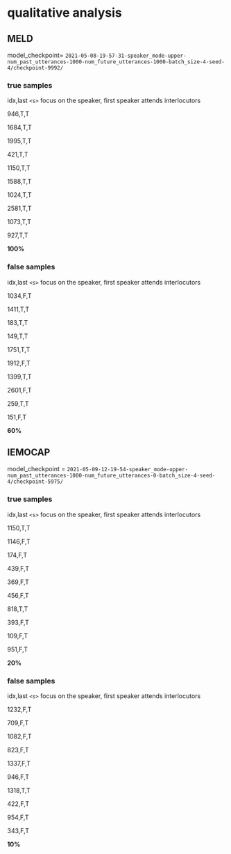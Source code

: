 # qualitative analysis

## MELD

model_checkpoint= `2021-05-08-19-57-31-speaker_mode-upper-num_past_utterances-1000-num_future_utterances-1000-batch_size-4-seed-4/checkpoint-9992/`

### true samples

idx,last `<s>` focus on the speaker, first speaker attends interlocutors


946,T,T

1684,T,T

1995,T,T

421,T,T

1150,T,T

1588,T,T

1024,T,T

2581,T,T

1073,T,T

927,T,T

**100%**

### false samples

idx,last `<s>` focus on the speaker, first speaker attends interlocutors


1034,F,T

1411,T,T

183,T,T

149,T,T

1751,T,T

1912,F,T

1399,T,T

2601,F,T

259,T,T

151,F,T

**60%**


## IEMOCAP

model_checkpoint = `2021-05-09-12-19-54-speaker_mode-upper-num_past_utterances-1000-num_future_utterances-0-batch_size-4-seed-4/checkpoint-5975/`


### true samples

idx,last `<s>` focus on the speaker, first speaker attends interlocutors

1150,T,T

1146,F,T

174,F,T

439,F,T

369,F,T

456,F,T

818,T,T

393,F,T

109,F,T

951,F,T

**20%**

### false samples

idx,last `<s>` focus on the speaker, first speaker attends interlocutors

1232,F,T

709,F,T

1082,F,T

823,F,T

1337,F,T

946,F,T

1318,T,T

422,F,T

954,F,T

343,F,T

**10%**